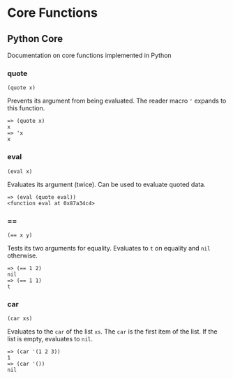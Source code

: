 Core Functions
==============

Python Core
-----------

Documentation on core functions implemented in Python

### quote

    (quote x)

Prevents its argument from being evaluated. The reader macro `'`
expands to this function.

    => (quote x)
    x
    => 'x
    x

### eval

    (eval x)

Evaluates its argument (twice). Can be used to evaluate quoted data.

    => (eval (quote eval))
    <function eval at 0x87a34c4>

### ==

    (== x y)

Tests its two arguments for equality. Evaluates to `t` on equality and
`nil` otherwise.

    => (== 1 2)
    nil
    => (== 1 1)
    t

### car

    (car xs)

Evaluates to the `car` of the list `xs`. The `car` is the first item
of the list. If the list is empty, evaluates to `nil`.

    => (car '(1 2 3))
    1
    => (car '())
    nil

